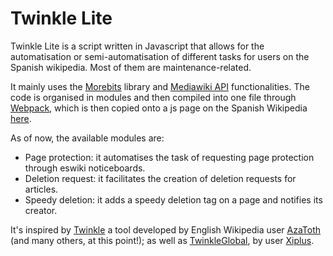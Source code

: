 # Twinkle Lite
Twinkle Lite is a script written in Javascript that allows for the automatisation or semi-automatisation of different tasks for users on the Spanish wikipedia. Most of them are maintenance-related.

It mainly uses the [Morebits](https://en.wikipedia.org/wiki/MediaWiki:Gadget-morebits.js) library and [Mediawiki API](https://www.mediawiki.org/wiki/API:Main_page) functionalities. The code is organised in modules and then compiled into one file through [Webpack](https://webpack.js.org/), which is then copied onto a js page on the Spanish Wikipedia [here](https://es.wikipedia.org/wiki/Usuario:Nacaru/twinkle-lite.js).

As of now, the available modules are:
* Page protection: it automatises the task of requesting page protection through eswiki noticeboards.
* Deletion request: it facilitates the creation of deletion requests for articles.
* Speedy deletion: it adds a speedy deletion tag on a page and notifies its creator. 

It's inspired by [Twinkle](https://github.com/wikimedia-gadgets/twinkle/) a tool developed by English Wikipedia user [AzaToth](https://en.wikipedia.org/wiki/User:AzaToth) (and many others, at this point!); as well as [TwinkleGlobal](https://github.com/Xi-Plus/twinkle-global), by user [Xiplus](https://meta.wikimedia.org/wiki/User:Xiplus).
